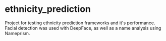 # ethnicity_prediction
Project for testing ethnicity prediction frameworks and it's performance. Facial detection was used with DeepFace, as well as a name analysis using Nameprism.
